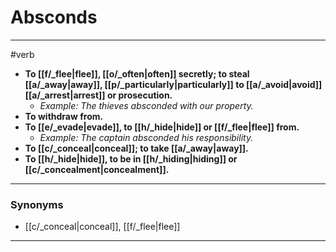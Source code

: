 # Absconds
---
#verb
- **To [[f/_flee|flee]], [[o/_often|often]] secretly; to steal [[a/_away|away]], [[p/_particularly|particularly]] to [[a/_avoid|avoid]] [[a/_arrest|arrest]] or prosecution.**
	- _Example: The thieves absconded with our property._
- **To withdraw from.**
- **To [[e/_evade|evade]], to [[h/_hide|hide]] or [[f/_flee|flee]] from.**
	- _Example: The captain absconded his responsibility._
- **To [[c/_conceal|conceal]]; to take [[a/_away|away]].**
- **To [[h/_hide|hide]], to be in [[h/_hiding|hiding]] or [[c/_concealment|concealment]].**
---
### Synonyms
- [[c/_conceal|conceal]], [[f/_flee|flee]]
---
